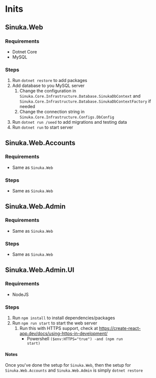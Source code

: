 # Inits

## Sinuka.Web
### Requirements
- Dotnet Core
- MySQL
### Steps
1. Run <code>dotnet restore</code> to add packages
2. Add database to you MySQL server
    1. Change the configuration in <code>Sinuka.Core.Infrastructure.Database.SinukaDbContext</code> and <code>Sinuka.Core.Infrastructure.Database.SinukaDbContextFactory</code> if needed
    2. Change the connection string in <code>Sinuka.Core.Infrastructure.Configs.DbConfig</code>
2. Run <code>dotnet run /seed</code> to add migrations and testing data
2. Run <code>dotnet run</code> to start server

## Sinuka.Web.Accounts
### Requirements
- Same as <code>Sinuka.Web</code>
### Steps
- Same as <code>Sinuka.Web</code>

## Sinuka.Web.Admin
### Requirements
- Same as <code>Sinuka.Web</code>
### Steps
- Same as <code>Sinuka.Web</code>

## Sinuka.Web.Admin.UI
### Requirements
- NodeJS
### Steps
1. Run <code>npm install</code> to install dependencies/packages
2. Run <code>npm run start</code> to start the web server
    1. Run this with HTTPS support, check at https://create-react-app.dev/docs/using-https-in-development/
        - Powershell <code>($env:HTTPS="true") -and (npm run start)</code>

#### Notes
Once you've done the setup for <code>Sinuka.Web</code>, then the setup for <code>Sinuka.Web.Accounts</code> and <code>Sinuka.Web.Admin</code> is simply <code>dotnet restore</code>

